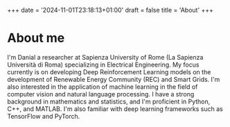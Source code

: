 +++
date = '2024-11-01T23:18:13+01:00'
draft = false
title = 'About'
+++

#  About me
I'm Danial a researcher at Sapienza University of Rome (La Sapienza Università di Roma) specializing in Electrical Engineering. My focus currently is on developing Deep Reinforcement Learning models on the development of Renewable Energy Community (REC) and Smart Grids. I'm also interested in the application of machine learning in the field of computer vision and natural language processing. I have a strong background in mathematics and statistics, and I'm proficient in Python, C++, and MATLAB. I'm also familiar with deep learning frameworks such as TensorFlow and PyTorch.